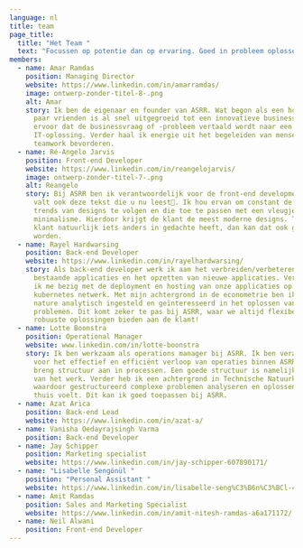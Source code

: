 ```yaml
---
language: nl
title: team
page_title:
  title: "Het Team "
  text: "Focussen op potentie dan op ervaring. Goed in probleem oplossen "
members:
  - name: Amar Ramdas
    position: Managing Director
    website: https://www.linkedin.com/in/amarramdas/
    image: ontwerp-zonder-titel-8-.png
    alt: Amar
    story: Ik ben de eigenaar en founder van ASRR. Wat begon als een hobby met een
      paar vrienden is al snel uitgegroeid tot een innovatieve business. Ik zorg
      ervoor dat de businessvraag of -probleem vertaald wordt naar een
      IT-oplossing. Verder haal ik energie uit het begeleiden van mensen en
      teamwork bevorderen.
  - name: Ré-Angelo Jarvis
    position: Front-end Developer
    website: https://www.linkedin.com/in/reangelojarvis/
    image: ontwerp-zonder-titel-7-.png
    alt: Reangelo
    story: Bij ASRR ben ik verantwoordelijk voor de front-end development. Daaronder
      valt ook deze tekst die u nu leest🙂. Ik hou ervan om constant de nieuwste
      trends van designs te volgen en die toe te passen met een vleugje
      minimalisme. Hierdoor krijgt de klant de meest moderne designs. Tenzij de
      klant natuurlijk iets anders in gedachte heeft, dan kan dat ook geregeld
      worden.
  - name: Rayel Hardwarsing
    position: Back-end Developer
    website: https://www.linkedin.com/in/rayelhardwarsing/
    story: Als back-end developer werk ik aan het verbreiden/verbeteren van
      bestaande applicaties en het opzetten van nieuwe applicaties. Verder houd
      ik me bezig met de deployment en hosting van onze applicaties op ons
      kubernetes netwerk. Met mijn achtergrond in de econometrie ben ik van
      nature analytisch ingesteld en geïnteresseerd in het oplossen van complexe
      problemen. Dit komt zeker te pas bij ASRR, waar we altijd flexibele en
      robuuste oplossingen bieden aan de klant!
  - name: Lotte Boonstra
    position: Operational Manager
    website: www.linkedin.com/in/lotte-boonstra
    story: Ik ben werkzaam als operations manager bij ASRR. Ik ben verantwoordelijk
      voor het effectief en efficiënt verloop van operaties binnen ASRR. Ik
      breng structuur aan in processen. Een goede structuur is namelijk de helft
      van het werk. Verder heb ik een achtergrond in Technische Natuurkunde,
      waardoor gestructureerd complexe problemen analyseren en oplossen als
      thuis voelt. Dit kan ik goed toepassen bij ASRR.
  - name: Azat Arica
    position: Back-end Lead
    website: https://www.linkedin.com/in/azat-a/
  - name: Vanisha Oedayrajsingh Varma
    position: Back-end Developer
  - name: Jay Schipper
    position: Marketing specialist
    website: https://www.linkedin.com/in/jay-schipper-607890171/
  - name: "Lisabelle Sengönül "
    position: "Personal Assistant "
    website: https://www.linkedin.com/in/lisabelle-seng%C3%B6n%C3%BCl-4a1708181/
  - name: Amit Ramdas
    position: Sales and Marketing Specialist
    website: https://www.linkedin.com/in/amit-nitesh-ramdas-a6a171172/
  - name: Neil Alwani
    position: Front-end Developer
---
```

